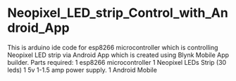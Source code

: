 # Neopixel_LED_strip_Control_with_Android_App
This is arduino ide code for esp8266 microcontroller which is controlling Neopixel LED strip via Android App which is created using Blynk Mobile App builder.
Parts required:
1 esp8266 microcontroller 
1 Neopixel LEDs Strip (30 leds)
1 5v 1-1.5 amp power supply.
1 Android Mobile
